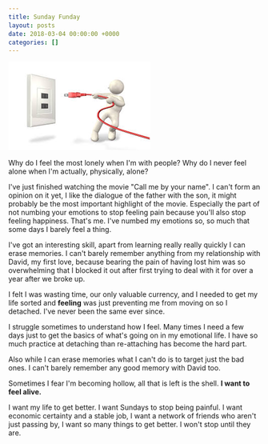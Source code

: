 ```yaml
---
title: Sunday Funday
layout: posts
date: 2018-03-04 00:00:00 +0000
categories: []
---
```

![](/uploads/2018/03/05/download.jpg)

Why do I feel the most lonely when I'm with people? Why do I never feel alone when I'm actually, physically, alone? 

I've just finished watching the movie "Call me by your name". I can't form an opinion on it yet, I like the dialogue of the father with the son, it might probably be the most important highlight of the movie. Especially the part of not numbing your emotions to stop feeling pain because you'll also stop feeling happiness. That's me. I've numbed my emotions so, so much that some days I barely feel a thing. 

I've got an interesting skill, apart from learning really really quickly I can erase memories. I can't barely remember anything from my relationship with David, my first love, because bearing the pain of having lost him was so overwhelming that I blocked it out after first trying to deal with it for over a year after we broke up. 

I felt I was wasting time, our only valuable currency, and I needed to get my life sorted and **feeling** was just preventing me from moving on so I detached. I've never been the same ever since. 

I struggle sometimes to understand how I feel. Many times I need a few days just to get the basics of what's going on in my emotional life. I have so much practice at detaching than re-attaching has become the hard part. 

Also while I can erase memories what I can't do is to target just the bad ones. I can't barely remember any good memory with David too. 

Sometimes I fear I'm becoming hollow, all that is left is the shell. **I want to feel alive.** 

I want my life to get better. I want Sundays to stop being painful. I want economic certainty and a stable job, I want a network of friends who aren't just passing by, I want so many things to get better. I won't stop until they are. 